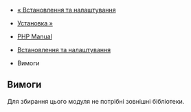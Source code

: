 - [« Встановлення та налаштування](posix.setup.md)
- [Установка »](posix.installation.md)

- [PHP Manual](index.md)
- [Встановлення та налаштування](posix.setup.md)
- Вимоги

## Вимоги

Для збирання цього модуля не потрібні зовнішні бібліотеки.
